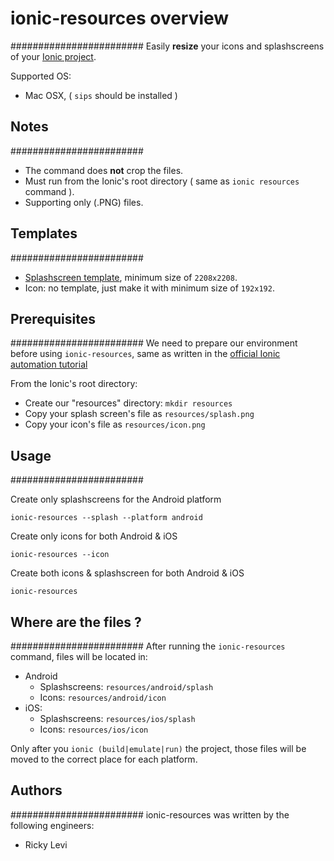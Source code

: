 # ionic-resources overview
########################
Easily **resize** your icons and splashscreens of your [Ionic project](http://ionicframework.com/).

Supported OS: 
* Mac OSX, ( ``sips`` should be installed )


## Notes
########################
* The command does **not** crop the files.
* Must run from the Ionic's root directory ( same as ``ionic resources`` command ).
* Supporting only (.PNG) files.


## Templates
########################
* [Splashscreen template](http://code.ionicframework.com/resources/splash.psd), minimum size of ``2208x2208``.
* Icon: no template, just make it with minimum size of ``192x192``.


## Prerequisites 
########################
We need to prepare our environment before using ``ionic-resources``, same as written in the [official Ionic automation tutorial](http://blog.ionic.io/automating-icons-and-splash-screens/)

From the Ionic's root directory:
* Create our "resources" directory: ``mkdir resources``
* Copy your splash screen's file as ``resources/splash.png``
* Copy your icon's file as ``resources/icon.png``


## Usage
########################

Create only splashscreens for the Android platform
```
ionic-resources --splash --platform android
```
  
Create only icons for both Android & iOS
```
ionic-resources --icon
```
  
Create both icons & splashscreen for both Android & iOS
```
ionic-resources
```


## Where are the files ?
########################
After running the ``ionic-resources`` command, files will be located in:
* Android
  * Splashscreens: ``resources/android/splash``
  * Icons: ``resources/android/icon``
* iOS:
  * Splashscreens: ``resources/ios/splash``
  * Icons: ``resources/ios/icon``

Only after you ``ionic (build|emulate|run)`` the project, those files will be moved to the correct place for each platform.

## Authors
########################
ionic-resources was written by the following engineers:
* Ricky Levi
